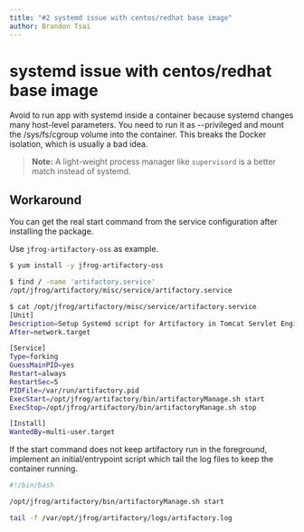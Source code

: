 ```yaml
---
title: "#2 systemd issue with centos/redhat base image"
author: Brandon Tsai
---
```



systemd issue with centos/redhat base image
==============================================

Avoid to run app with systemd inside a container because systemd changes many host-level parameters.
You need to run it as --privileged and mount the /sys/fs/cgroup volume into the container. This breaks the Docker isolation, which is usually a bad idea.

>**Note:** A light-weight process manager like `supervisord` is a better match instead of systemd.


Workaround
----------

You can get the real start command from the service configuration after installing the package.

Use `jfrog-artifactory-oss` as example.

```bash
$ yum install -y jfrog-artifactory-oss

$ find / -name 'artifactory.service'
/opt/jfrog/artifactory/misc/service/artifactory.service

$ cat /opt/jfrog/artifactory/misc/service/artifactory.service
[Unit]
Description=Setup Systemd script for Artifactory in Tomcat Servlet Engine
After=network.target

[Service]
Type=forking
GuessMainPID=yes
Restart=always
RestartSec=5
PIDFile=/var/run/artifactory.pid
ExecStart=/opt/jfrog/artifactory/bin/artifactoryManage.sh start
ExecStop=/opt/jfrog/artifactory/bin/artifactoryManage.sh stop

[Install]
WantedBy=multi-user.target
```

If the start command does not keep artifactory run in the foreground,
implement an initial/entrypoint script which tail the log files to keep the container running.

```bash
#!/bin/bash

/opt/jfrog/artifactory/bin/artifactoryManage.sh start

tail -f /var/opt/jfrog/artifactory/logs/artifactory.log
```
